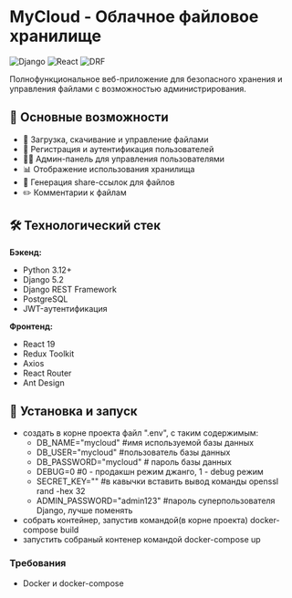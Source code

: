 # MyCloud - Облачное файловое хранилище


![Django](https://img.shields.io/badge/Django-092E20?style=flat&logo=django&logoColor=white)
![React](https://img.shields.io/badge/React-20232A?style=flat&logo=react&logoColor=61DAFB)
![DRF](https://img.shields.io/badge/Django_REST-ff1709?style=flat&logo=django&logoColor=white)

Полнофункциональное веб-приложение для безопасного хранения и управления файлами с возможностью администрирования.

## 🌟 Основные возможности

- 📁 Загрузка, скачивание и управление файлами
- 🔐 Регистрация и аутентификация пользователей
- 👨‍💻 Админ-панель для управления пользователями
- 📊 Отображение использования хранилища
- 🔗 Генерация share-ссылок для файлов
- ✏️ Комментарии к файлам

## 🛠 Технологический стек

**Бэкенд:**
- Python 3.12+
- Django 5.2
- Django REST Framework
- PostgreSQL
- JWT-аутентификация

**Фронтенд:**
- React 19
- Redux Toolkit
- Axios
- React Router
- Ant Design

## 🚀 Установка и запуск
- создать в корне проекта файл ".env", с таким содержимым:
  - DB_NAME="mycloud" #имя используемой базы данных
  - DB_USER="mycloud" #пользователь базы данных
  - DB_PASSWORD="mycloud" # пароль базы данных
  - DEBUG=0 #0 - продакшн режим джанго, 1 - debug режим
  - SECRET_KEY="" #в кавычки вставить вывод команды openssl rand -hex 32
  - ADMIN_PASSWORD="admin123" #пароль суперпользователя Django, лучше поменять
- собрать контейнер, запустив командой(в корне проекта) docker-compose build
- запустить собраный контенер командой docker-compose up


### Требования
- Docker и docker-compose
